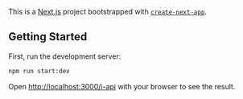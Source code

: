 This is a [Next.js](https://nextjs.org/) project bootstrapped with [`create-next-app`](https://github.com/vercel/next.js/tree/canary/packages/create-next-app).

## Getting Started

First, run the development server:

```bash
npm run start:dev
```

Open [http://localhost:3000/i-api](http://localhost:3000/i-api) with your browser to see the result.
